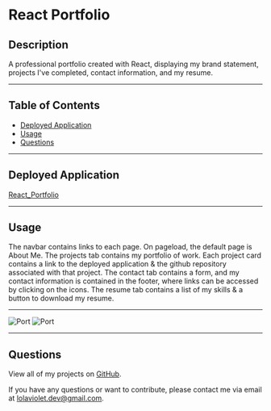 # React Portfolio


## Description
A professional portfolio created with React, displaying my brand statement, projects I've completed, contact information, and my resume.

---

## Table of Contents
* [Deployed Application](#deployed-application)
* [Usage](#usage)
* [Questions](#questions)

---

## Deployed Application
[React_Portfolio]()

---

## Usage
The navbar contains links to each page. On pageload, the default page is About Me. The projects tab contains my portfolio of work. Each project card contains a link to the deployed application & the github repository associated with that project. The contact tab contains a form, and my contact information is contained in the footer, where links can be accessed by clicking on the icons. The resume tab contains a list of my skills & a button to download my resume.

---

![Port]()
![Port]()

---

## Questions
View all of my projects on [GitHub](https://github.com/lola-violet).

If you have any questions or want to contribute, please contact me via email at [lolaviolet.dev@gmail.com](mailto:lolaviolet.dev@gmail.com).